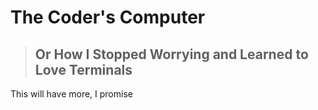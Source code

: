 # **The Coder's Computer**

> ## **Or How I Stopped Worrying and Learned to Love Terminals**

This will have more, I promise
